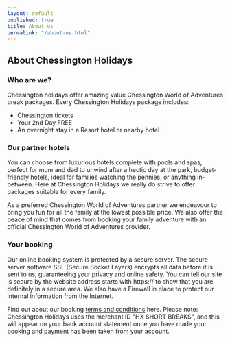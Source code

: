 ```yaml
---
layout: default
published: true
title: About us
permalink: "/about-us.html"
---
```


## About Chessington Holidays 

### Who are we?
Chessington holidays offer amazing value Chessington World of Adventures break packages.
Every Chessington Holidays package includes:
<ul>
<li>Chessington tickets</li> 
<li>Your 2nd Day FREE</li>
<li>An overnight stay in a Resort hotel or nearby hotel</li>
</ul>

### Our partner hotels
You can choose from luxurious hotels complete with pools and spas, perfect for mum and dad to unwind after a hectic day at the park, budget-friendly hotels, ideal for families watching the pennies, or anything in-between. Here at Chessington Holidays we really do strive to offer packages suitable for every family. 

As a preferred Chessington World of Adventures partner we endeavour to bring you fun for all the family at the lowest possible price. We also offer the peace of mind that comes from booking your family adventure with an official Chessington World of Adventures provider. 

### Your booking
Our online booking system is protected by a secure server. The secure server software SSL (Secure Socket Layers) encrypts all data before it is sent to us, guaranteeing your privacy and online safety. You can tell our site is secure by the website address starts with https:// to show that you are definitely in a secure area. We also have a Firewall in place to protect our internal information from the Internet. 

Find out about our booking [terms and conditions](http://www.chessingtonholidays.co.uk/booking-terms-and-conditions.html) here. Please note: Chessington Holidays uses the merchant ID "HX SHORT BREAKS", and this will appear on your bank account statement once you have made your booking and payment has been taken from your account.